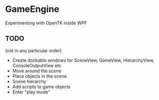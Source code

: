# GameEngine
Experimenting with OpenTK inside WPF

## TODO
(not in any particular order)
- Create dockable windows for SceneView, GameView, HierarchyView, ConsoleOutputView etc
- Move around the scene
- Place objects in the scene
- Scene hierarchy
- Add scripts to game objects
- Enter "play mode"
